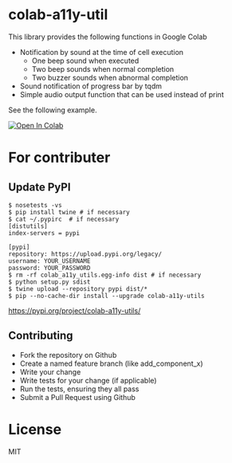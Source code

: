 # colab-a11y-util

This library provides the following functions in Google Colab
- Notification by sound at the time of cell execution
  - One beep sound when executed
  - Two beep sounds when normal completion
  - Two buzzer sounds when abnormal completion
- Sound notification of progress bar by tqdm
- Simple audio output function that can be used instead of print

See the following example.

[![Open In Colab](https://colab.research.google.com/assets/colab-badge.svg)](https://colab.research.google.com/github/hassaku/colab-a11y-utils/blob/master/notebooks/colab_a11y_util_example.ipynb)

# For contributer

## Update PyPI

```
$ nosetests -vs
$ pip install twine # if necessary
$ cat ~/.pypirc  # if necessary
[distutils]
index-servers = pypi

[pypi]
repository: https://upload.pypi.org/legacy/
username: YOUR_USERNAME
password: YOUR_PASSWORD
$ rm -rf colab_a11y_utils.egg-info dist # if necessary
$ python setup.py sdist
$ twine upload --repository pypi dist/*
$ pip --no-cache-dir install --upgrade colab-a11y-utils
```

https://pypi.org/project/colab-a11y-utils/

## Contributing

- Fork the repository on Github
- Create a named feature branch (like add_component_x)
- Write your change
- Write tests for your change (if applicable)
- Run the tests, ensuring they all pass
- Submit a Pull Request using Github

# License

MIT
